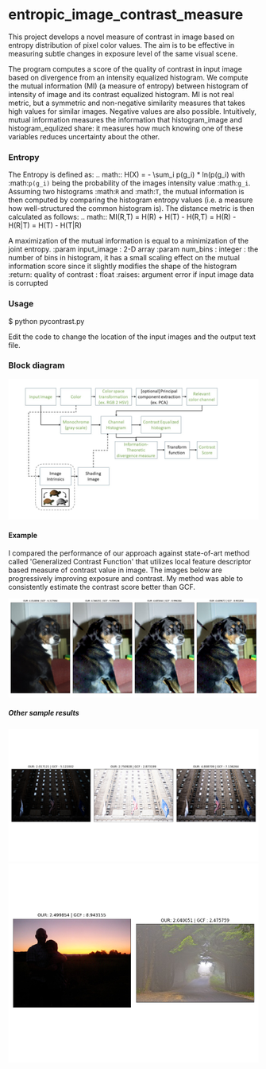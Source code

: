 # entropic_image_contrast_measure
This project develops a novel measure of contrast in image based on entropy distribution of pixel color values. The aim is to be effective in measuring subtle changes in exposure level of the same visual scene.

The program computes a score of the quality of contrast in input image based on divergence from an intensity equalized histogram. We compute the mutual information (MI) (a measure of entropy) between histogram of intensity of image and its contrast equalized histogram. MI is not real metric, but a symmetric and non-negative similarity measures that takes high values for similar images. Negative values are also possible. Intuitively, mutual information measures the information that histogram_image and histogram_equlized share: it measures how much knowing one of these variables reduces uncertainty about the other.

### Entropy
The Entropy is defined as:
.. math::
    H(X) = - \sum_i p(g_i) * ln(p(g_i)
with :math:`p(g_i)` being the probability of the images intensity value :math:`g_i`.
Assuming two histograms :math:`R` and :math:`T`, the mutual information is then computed by comparing the
histogram entropy values (i.e. a measure how well-structured the common histogram is).
The distance metric is then calculated as follows:
.. math::
    MI(R,T) = H(R) + H(T) - H(R,T) = H(R) - H(R|T) = H(T) - H(T|R)

A maximization of the mutual information is equal to a minimization of the joint entropy.
:param input_image : 2-D array
:param num_bins :  integer : the number of bins in histogram, it has a small scaling effect on the mutual information score since it slightly modifies the shape of the histogram
:return: quality of contrast : float
:raises: argument error if input image data is corrupted

### Usage

$ python pycontrast.py

Edit the code to change the location of the input images and the output text file.

### Block diagram
<img src="https://github.com/ashish-code/entropic_image_contrast_measure/blob/master/contrast%20score%20research%20plan.jpg" width="800">

#### Example

I compared the performance of our approach against state-of-art method called 'Generalized Contrast Function' that utilizes local feature descriptor based measure of contrast value in image. The images below are progressively improving exposure and contrast. My method was able to consistently estimate the contrast score better than GCF.

<img src="https://github.com/ashish-code/entropic_image_contrast_measure/blob/master/contrast_comparison1.png">

##### Other sample results

<img src="https://github.com/ashish-code/entropic_image_contrast_measure/blob/master/contrast_comparison2.png" width="1000">

<img src="https://github.com/ashish-code/entropic_image_contrast_measure/blob/master/contrast_comparison3.png" width="600">
